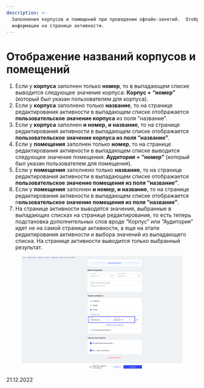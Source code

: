 ```yaml
---
description: >-
  Заполнения корпусов и помещений при проведении офлайн-занятий.  Отображения
  информации на странице активности.
---
```


# Отображение названий корпусов и помещений

1. Если у **корпуса** заполнен только **номер**, то в выпадающем списке выводится следующее значение корпуса: **Корпус + “номер”** (который был указан пользователем для корпуса).
2. Если у **корпуса** заполнено только **название**, то на странице редактирования активности в выпадающем списке отображается **пользовательское значение корпуса** из поля “название”.
3. Если у **корпуса** заполнен **и номер, и название**, то на странице редактирования активности в выпадающем списке отображается **пользовательское значение корпуса из поля “название”**.
4. Если у **помещения** заполнен только **номер**, то на странице редактирования активности в выпадающем списке выводится следующее значение помещения: **Аудитория + “номер”** (который был указан пользователем для помещения).
5. Если у **помещения** заполнено только **название**, то на странице редактирования активности в выпадающем списке отображается **пользовательское значение помещения из поля “название”**.
6. Если у **помещения** заполнен **и номер, и название**, то на странице редактирования активности в выпадающем списке отображается п**ользовательское значение помещения из поля “название”**.
7. На странице активности выводятся значения, выбранные в выпадающих списках на странице редактирования, то есть теперь подстановка дополнительных слов вроде “Корпус” или “Аудитория” идет не на самой странице активности, а еще на этапе редактирования активности и выбора значений из выпадающего списка. На странице активности выводится только выбранный результат.

<figure><img src="../../.gitbook/assets/image (188).png" alt=""><figcaption></figcaption></figure>

21.12.2022
